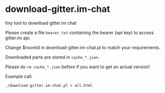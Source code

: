 # download-gitter.im-chat
tiny tool to download gitter.im chat

Please create a file `bearer.txt` containing the bearer (api key) to access gitter.im api.

Change $roomId in download-gitter.im-chat.pl to match your requirements.

Downloaded parts are stored in `cache_*.json`. 

Please do `rm cache_*.json` before if you want to get an actual version!

Example call: 

```
./download-gitter.im-chat.pl > all.html
```

